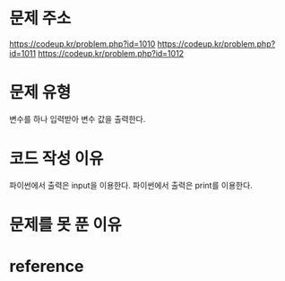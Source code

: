 # 문제 주소
https://codeup.kr/problem.php?id=1010
https://codeup.kr/problem.php?id=1011
https://codeup.kr/problem.php?id=1012


# 문제 유형
변수를 하나 입력받아 변수 값을 출력한다.

# 코드 작성 이유
파이썬에서 출력은 input을 이용한다.
파이썬에서 출력은 print를 이용한다.

# 문제를 못 푼 이유

# reference
